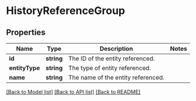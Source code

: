 # HistoryReferenceGroup

## Properties
Name | Type | Description | Notes
------------ | ------------- | ------------- | -------------
**id** | **string** | The ID of the entity referenced. | 
**entityType** | **string** | The type of entity referenced. | 
**name** | **string** | The name of the entity referenced. | 

[[Back to Model list]](../../README.md#documentation-for-models) [[Back to API list]](../../README.md#documentation-for-api-endpoints) [[Back to README]](../../README.md)

